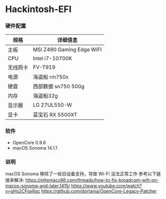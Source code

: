 # Hackintosh-EFI

### 硬件配置


| 规格 | 详细信息         |
| -------- | ------------------- |
| 主板     | MSI Z490 Gaming Edge WiFI |
| CPU     | Intel i7-10700K      |
| 无线网卡 | FV-T919             |
| 电源     | 海盗船 rm750x       |
| 硬盘     | 西部数据 sn750 500g |
| 内存     | 海盗船32g           |
| 显示器   | LG 27UL550-W        |
| 显卡     | 蓝宝石 RX 5500XT    |


### 软件

* OpenCore 0.9.6
* macOS Sonoma 14.1.1

### 说明
macOS Sonoma 移除了一些旧设备支持，导致 Wi-Fi 没法正常工作
参考以下链接来解决:
https://elitemacx86.com/threads/how-to-fix-broadcom-wifi-on-macos-sonoma-and-later.1415/
https://www.youtube.com/watch?v=gHs2CFox6gc
https://github.com/dortania/OpenCore-Legacy-Patcher
